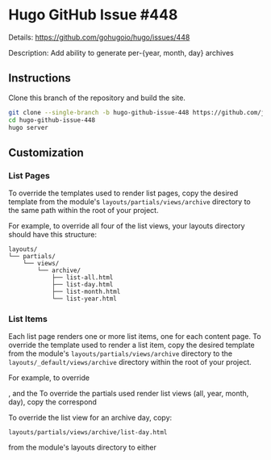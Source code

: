 # Hugo GitHub Issue #448

Details: <https://github.com/gohugoio/hugo/issues/448>

Description: Add ability to generate per-{year, month, day} archives

## Instructions

Clone this branch of the repository and build the site.

```bash
git clone --single-branch -b hugo-github-issue-448 https://github.com/jmooring/hugo-testing hugo-github-issue-448
cd hugo-github-issue-448
hugo server
```

## Customization

### List Pages

To override the templates used to render list pages, copy the desired template from the module's `layouts/partials/views/archive` directory to the same path within the root of your project.

For example, to override all four of the list views, your layouts directory should have this structure:

```text
layouts/
└── partials/
    └── views/
        └── archive/
            ├── list-all.html
            ├── list-day.html
            ├── list-month.html
            └── list-year.html
```

### List Items

Each list page renders one or more list items, one for each content page. To override the template used to render a list item, copy the desired template from the module's `layouts/partials/views/archive` directory to the `layouts/_default/views/archive` directory within the root of your project.

For example, to override 




, and the 
To override the partials used render list views (all, year, month, day), copy the correspond 

To override the list view for an archive day, copy:

```
layouts/partials/views/archive/list-day.html
```

from the module's layouts directory to either
